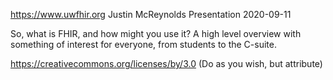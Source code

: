 https://www.uwfhir.org 
Justin McReynolds
Presentation 2020-09-11

So, what is FHIR, and how might you use it? A high level overview with something of interest for everyone, from students to the C-suite.

https://creativecommons.org/licenses/by/3.0 (Do as you wish, but attribute)
